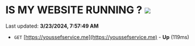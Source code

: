 # IS MY WEBSITE RUNNING ? [![](https://img.shields.io/static/v1?label=Sponsor&message=%E2%9D%A4&logo=GitHub&color=%23fe8e86)](https://github.com/sponsors/<username>)

Last updated: **3/23/2024, 7:57:49 AM**

- `GET` [https://youssefservice.me](https://youssefservice.me) - **Up** (119ms)
